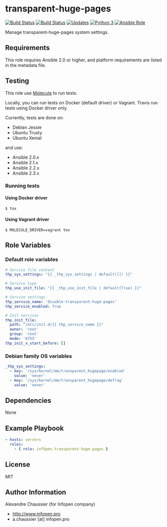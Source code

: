 # transparent-huge-pages

[![Build Status](https://img.shields.io/travis/infOpen/ansible-role-transparent-huge-pages/master.svg?label=travis_master)](https://travis-ci.org/infOpen/ansible-role-transparent-huge-pages)
[![Build Status](https://img.shields.io/travis/infOpen/ansible-role-transparent-huge-pages/develop.svg?label=travis_develop)](https://travis-ci.org/infOpen/ansible-role-transparent-huge-pages)
[![Updates](https://pyup.io/repos/github/infOpen/ansible-role-transparent-huge-pages/shield.svg)](https://pyup.io/repos/github/infOpen/ansible-role-transparent-huge-pages/)
[![Python 3](https://pyup.io/repos/github/infOpen/ansible-role-transparent-huge-pages/python-3-shield.svg)](https://pyup.io/repos/github/infOpen/ansible-role-transparent-huge-pages/)
[![Ansible Role](https://img.shields.io/ansible/role/18013.svg)](https://galaxy.ansible.com/infOpen/transparent-huge-pages/)

Manage transparent-huge-pages system settings.

## Requirements

This role requires Ansible 2.0 or higher,
and platform requirements are listed in the metadata file.

## Testing

This role use [Molecule](https://github.com/metacloud/molecule/) to run tests.

Locally, you can run tests on Docker (default driver) or Vagrant.
Travis run tests using Docker driver only.

Currently, tests are done on:
- Debian Jessie
- Ubuntu Trusty
- Ubuntu Xenial

and use:
- Ansible 2.0.x
- Ansible 2.1.x
- Ansible 2.2.x
- Ansible 2.3.x

### Running tests

#### Using Docker driver

```
$ tox
```

#### Using Vagrant driver

```
$ MOLECULE_DRIVER=vagrant tox
```

## Role Variables

### Default role variables

``` yaml
# Service file content
thp_sys_settings: "{{ _thp_sys_settings | default([]) }}"

# Service type
thp_use_init_file: "{{ _thp_use_init_file | default(True) }}"

# Service settings
thp_service_name: 'disable-transparent-huge-pages'
thp_service_enabled: True

# Init services
thp_init_file:
  path: "/etc/init.d/{{ thp_service_name }}"
  owner: 'root'
  group: 'root'
  mode: '0755'
thp_init_x_start_before: []
```

### Debian family OS variables

``` yaml
_thp_sys_settings:
  - key: '/sys/kernel/mm/transparent_hugepage/enabled'
    value: 'never'
  - key: '/sys/kernel/mm/transparent_hugepage/defrag'
    value: 'never'
```

## Dependencies

None

## Example Playbook

``` yaml
- hosts: servers
  roles:
    - { role: infOpen.transparent-huge-pages }
```

## License

MIT

## Author Information

Alexandre Chaussier (for Infopen company)
- http://www.infopen.pro
- a.chaussier [at] infopen.pro
